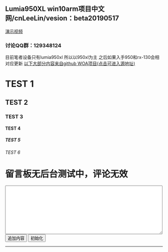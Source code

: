 ## Lumia950XL win10arm项目中文网/cnLeeLin/vesion：beta20190517

<a href="https://www.bilibili.com/video/av51168084/">演示视频</a>
<h3>讨论QQ群：129348124</h3>
目前笔者设备只有lumia950xl 所以以950xl为主 之后如果入手950和rx-130会相对应更新
<a href="https://github.com/WOA-Project/MSM8994-8992-NT-ARM64-Drivers">以下大部分内容来自github WOA项目(点击可进入源地址)</a>



<h1>TEST 1</h1>
<h2>TEST 2</h2>
<h3>TEST 3</h3>
<h4>TEST 4</h4>
<h5>TEST 5</h5>
<h6>TEST 6</h6>


<!DOCTYPE html>
<html>
    <head>
        <meta charset="UTF-8">
        <title></title>
    </head>
    <body>
        <h1>留言板无后台测试中，评论无效</h1>
        <textarea id="memo" cols="60" rows="10"></textarea>
        <input type="button" value="追加内容" onclick="saveStorage('memo')" />
        <input type="button" value="初始化" onclick="clearStorage('msg')" />
        <hr />
        <p id="msg"></p>
        <script type="text/javascript">

            function saveStorage(id) {
                //获取textarea的value值
                var data = document.getElementById(id).value;
                //获取当前时间戳
                var time = new Date().getTime();
                //将时间戳作为键值，textarea的value值作为键值的内容保存在本地数据库
                localStorage.setItem(time,data);
                //保存成功后提示成功
                console.log("数据已保存");
                //设置loadStorage函数的传参（ID值）
                loadStorage('msg');
            }

            function loadStorage(id) {
                var result = '<table border="1">';
                //遍历本地数据所有内容
                for(var i = 0; i < localStorage.length; i++) {
                    //获取每一条新增的键值
                    var kes = localStorage.key(i);
                    //获取新增键值的内容
                    var value = localStorage.getItem(kes);
                    //获取时间对象
                    var date = new Date();
                    //将时间戳转化为正常时间 Mon Jun 19 1972 11:12:44 GMT+0800 (中国标准时间) 的格式
                    date.setTime(kes);
                    //将转化后的内容变成字符串
                    var datestr = date.toGMTString();
                    //将所有新增内容添加到result变量中
                    result += '<tr><td>' + value + '</td><td>' + datestr + '</td></tr>'
                }
                result += '</table>';
                var target = document.getElementById(id);
                //将所有内容添加到元素中显示
                target.innerHTML = result;

            }

            function clearStorage() {
                //清除本地储存所有内容
                localStorage.clear();  
                console.log("清除完毕");
            }

        </script>
    </body>
</html>

